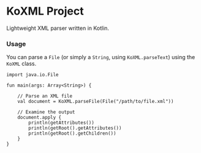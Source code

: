 KoXML Project
=============

Lightweight XML parser written in Kotlin.

### Usage

You can parse a `File` (or simply a `String`, using `KoXML.parseText`) using the `KoXML` class.

```
import java.io.File

fun main(args: Array<String>) {

    // Parse an XML file
    val document = KoXML.parseFile(File("/path/to/file.xml"))

    // Examine the output
    document.apply {
        println(getAttributes())
        println(getRoot().getAttributes())
        println(getRoot().getChildren())
    }
}
```